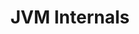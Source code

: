 ---
layout: list
title: JVM Internals
slug: jvm-internals
category: programming
menu: false
description: >
  Java Virtual Machine internals, bytecode interpretation, and performance optimization.
sidebar: true
type: tag
---